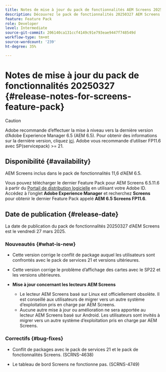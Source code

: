 ```yaml
---
title: Notes de mise à jour du pack de fonctionnalités AEM Screens 20250327
description: Découvrez le pack de fonctionnalités 20250327 AEM Screens publié le vendredi 27 mars 2025.
feature: Feature Pack
role: Developer
level: Intermediate
source-git-commit: 206140ca131ccf4149c91e793eae9447f748549d
workflow-type: tm+mt
source-wordcount: '239'
ht-degree: 35%

---
```


# Notes de mise à jour du pack de fonctionnalités 20250327 {#release-notes-for-screens-feature-pack}

>[!CAUTION]
>Adobe recommande d’effectuer la mise à niveau vers la dernière version d’Adobe Experience Manager 6.5 (AEM 6.5). Pour obtenir des informations sur la dernière version, cliquez [ici](https://experienceleague.adobe.com/fr/docs/experience-manager-65/content/release-notes/release-notes).
>Adobe vous recommande d’utiliser FP11.6 avec SP(servicepack) >= 21.

## Disponibilité {#availability}

AEM Screens inclus dans le pack de fonctionnalités 11,6 d’AEM 6.5.

Vous pouvez télécharger le dernier Feature Pack pour AEM Screens 6.5.11.6 à partir du [Portail de distribution logicielle](https://experience.adobe.com/#/downloads/content/software-distribution/fr/aem.html) en utilisant votre Adobe ID. Accédez à l’onglet **Adobe Experience Manager** et recherchez **Screens** pour obtenir le dernier Feature Pack appelé **AEM 6.5 Screens FP11.6**.

## Date de publication {#release-date}

La date de publication du pack de fonctionnalités 20250327 d’AEM Screens est le vendredi 27 mars 2025.

### Nouveautés {#what-is-new}

* Cette version corrige le conflit de package auquel les utilisateurs sont confrontés avec le pack de services 21 et versions ultérieures.

* Cette version corrige le problème d’affichage des cartes avec le SP22 et les versions ultérieures.

* **Mise à jour concernant les lecteurs AEM Screens**
   * Le lecteur AEM Screens basé sur Linux est officiellement obsolète. Il est conseillé aux utilisateurs de migrer vers un autre système d’exploitation pris en charge par AEM Screens.
   * Aucune autre mise à jour ou amélioration ne sera apportée au lecteur AEM Screens basé sur Android. Les utilisateurs sont invités à migrer vers un autre système d’exploitation pris en charge par AEM Screens.

### Correctifs {#bug-fixes}

* Conflit de packages avec le pack de services 21 et le pack de fonctionnalités Screens. (SCRNS-4638)

* Le tableau de bord Screens ne fonctionne pas. (SCRNS-4749)

